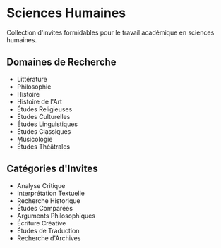 # Sciences Humaines

Collection d'invites formidables pour le travail académique en sciences humaines.

## Domaines de Recherche
- Littérature
- Philosophie
- Histoire
- Histoire de l'Art
- Études Religieuses
- Études Culturelles
- Études Linguistiques
- Études Classiques
- Musicologie
- Études Théâtrales

## Catégories d'Invites
- Analyse Critique
- Interprétation Textuelle
- Recherche Historique
- Études Comparées
- Arguments Philosophiques
- Écriture Créative
- Études de Traduction
- Recherche d'Archives